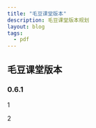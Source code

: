 ```yaml
---
title: "毛豆课堂版本"
description: 毛豆课堂版本规划
layout: blog
tags:
  - pdf
---
```


## 毛豆课堂版本

### 0.6.1

1

2
